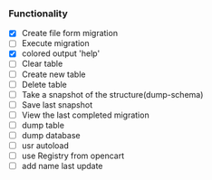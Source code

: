 ### Functionality

- [X] Create file form migration
- [ ] Execute migration
- [X] colored output 'help'
- [ ] Clear table
- [ ] Create new table
- [ ] Delete table
- [ ] Take a snapshot of the structure(dump-schema)
- [ ] Save last snapshot
- [ ] View the last completed migration
- [ ] dump table
- [ ] dump database
- [ ] usr autoload
- [ ] use Registry from opencart
- [ ] add name last update 